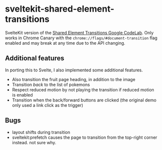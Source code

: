 # sveltekit-shared-element-transitions

SvelteKit version of the [Shared Element Transitions Google CodeLab](https://codelabs.developers.google.com/create-an-instant-and-seamless-web-app#5). Only works in Chrome Canary with the `chrome://flags/#document-transition` flag enabled and may break at any time due to the API changing.

## Additional features

In porting this to Svelte, I also implemented some additional features.

- Also transition the fruit page heading, in addition to the image
- Transition _back_ to the list of pokemons
- Respect reduced motion by not playing the transition if reduced motion is enabled
- Transition when the back/forward buttons are clicked (the original demo only used a link click as the trigger)

## Bugs

- layout shifts during transition
- sveltekit:prefetch causes the page to transition from the top-right corner instead. not sure why.

